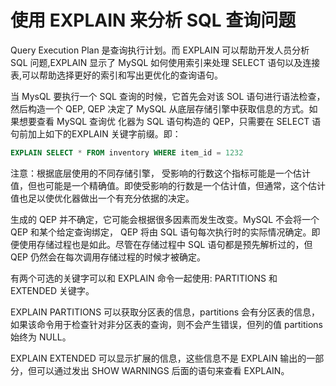 # 使用 EXPLAIN 来分析 SQL 查询问题

Query Execution Plan 是查询执行计划。而 EXPLAIN 可以帮助开发人员分析 SQL 问题,EXPLAIN 显示了 MySQL 如何使用索引来处理 SELECT 语句以及连接表,可以帮助选择更好的索引和写出更优化的查询语句。

当 MysQL 要执行一个 SQL 查询的时候，它首先会对该 SOL 语句进行语法检查，然后构造一个 QEP, QEP 决定了 MySQL 从底层存储引擎中获取信息的方式。如果想要查看 MySQL 查询优 化器为 SQL 语句构造的 QEP，只需要在 SELECT 语句前加上如下的EXPLAIN 关键字前缀。即：

```SQL
EXPLAIN SELECT * FROM inventory WHERE item_id = 1232
```

注意：根据底层使用的不同存储引擎， 受影响的行数这个指标可能是一个估计值，但也可能是一个精确值。即使受影响的行数是一个估计值，但通常，这个估计值也足以使优化器做出一个有充分依据的决定。

生成的 QEP 并不确定，它可能会根据很多因素而发生改变。MySQL 不会将一个 QEP 和某个给定查询绑定， QEP 将由 SQL 语句每次执行时的实际情况确定。即便使用存储过程也是如此。尽管在存储过程中 SQL 语句都是预先解析过的，但 QEP 仍然会在每次调用存储过程的时候才被确定。

有两个可选的关键字可以和 EXPLAIN 命令一起使用: PARTITIONS 和 EXTENDED 关键字。

EXPLAIN PARTITIONS 可以获取分区表的信息，partitions 会有分区表的信息，如果该命令用于检查针对非分区表的查询，则不会产生错误，但列的值 partitions 始终为 NULL。

EXPLAIN EXTENDED 可以显示扩展的信息，这些信息不是 EXPLAIN 输出的一部分，但可以通过发出 SHOW WARNINGS 后面的语句来查看 EXPLAIN。



